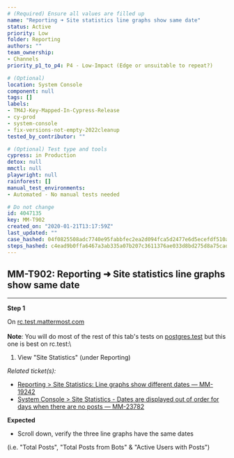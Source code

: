 ```yaml
---
# (Required) Ensure all values are filled up
name: "Reporting ➜ Site statistics line graphs show same date"
status: Active
priority: Low
folder: Reporting
authors: ""
team_ownership: 
- Channels
priority_p1_to_p4: P4 - Low-Impact (Edge or unsuitable to repeat?)

# (Optional)
location: System Console
component: null
tags: []
labels: 
- TM4J-Key-Mapped-In-Cypress-Release
- cy-prod
- system-console
- fix-versions-not-empty-2022cleanup
tested_by_contributor: ""

# (Optional) Test type and tools
cypress: in Production
detox: null
mmctl: null
playwright: null
rainforest: []
manual_test_environments: 
- Automated - No manual tests needed

# Do not change
id: 4047135
key: MM-T902
created_on: "2020-01-21T13:17:59Z"
last_updated: ""
case_hashed: 04f0825508adc7740e95fabbfec2ea2d094fca5d2477e6d5ecefdf510aa6a35086d128f4bd8be21d19b0b1fcdbcc3129
steps_hashed: c4ead9b0ffa6467a3ab335a07b207c3611376ae033d8bd275d8a75cada0258b94f2fc99bcf9c96013c02cf0d82596e6f
---
```


<!-- (Auto-generated) Based on frontmatter's "key" and "name" -->

## MM-T902: Reporting ➜ Site statistics line graphs show same date

---

**Step 1**

On [rc.test.mattermost.com](https://rc.test.mattermost.com/)\
\
**Note**: You will do most of the rest of this tab's tests on [postgres.test](https://postgres.test.mattermost.com) but this one is best on rc.test:\\

1. View "Site Statistics" (under Reporting)

_Related ticket(s):_

- [Reporting > Site Statistics: Line graphs show different dates — MM-19242](http://19https%3A//mattermost.atlassian.net/browse/MM-242)
- [System Console > Site Statistics - Dates are displayed out of order for days when there are no posts — MM-23782](https://mattermost.atlassian.net/browse/MM-23782)

**Expected**

- Scroll down, verify the three line graphs have the same dates

(i.e. "Total Posts", "Total Posts from Bots" & "Active Users with Posts")
